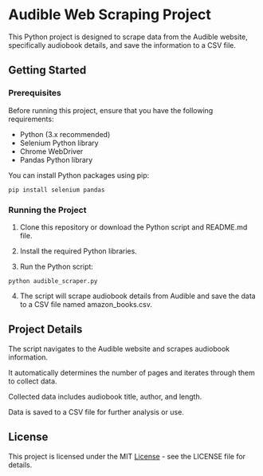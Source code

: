 # Audible Web Scraping Project

This Python project is designed to scrape data from the Audible website, specifically audiobook details, and save the information to a CSV file.

## Getting Started

### Prerequisites

Before running this project, ensure that you have the following requirements:

- Python (3.x recommended)
- Selenium Python library
- Chrome WebDriver
- Pandas Python library

You can install Python packages using pip:
```shell
pip install selenium pandas
```
### Running the Project
1. Clone this repository or download the Python script and README.md file.

2. Install the required Python libraries.

3. Run the Python script:
```shell
python audible_scraper.py
```
4. The script will scrape audiobook details from Audible and save the data to a CSV file named amazon_books.csv.
   
## Project Details

The script navigates to the Audible website and scrapes audiobook information.

It automatically determines the number of pages and iterates through them to collect data.

Collected data includes audiobook title, author, and length.

Data is saved to a CSV file for further analysis or use.

## License
This project is licensed under the MIT [License](https://opensource.org/license/mit/) - see the LICENSE file for details.